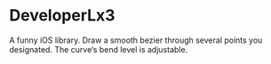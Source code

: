# DeveloperLx3
A funny iOS library. Draw a smooth bezier through several points you designated. The curve‘s bend level is adjustable.
